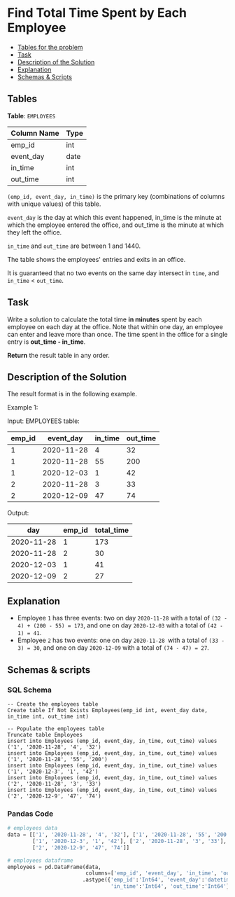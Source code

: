 # Find Total Time Spent by Each Employee

- [Tables for the problem](#tables)
- [Task](#task)
- [Description of the Solution](#description-of-the-solution)
- [Explanation](#explanation)
- [Schemas & Scripts](#schemas--scripts)

## Tables 

**Table**: `EMPLOYEES`

| Column Name | Type |
|-------------|------|
| emp_id      | int  |
| event_day   | date |
| in_time     | int  |
| out_time    | int  |

`(emp_id, event_day, in_time)` is the primary key (combinations of columns with unique values) of this table.


`event_day` is the day at which this event happened, in_time is the minute at which the employee entered the office, and out_time is the minute at which they left the office.

`in_time` and `out_time` are between 1 and 1440.

The table shows the employees' entries and exits in an office.

It is guaranteed that no two events on the same day intersect in `time`, and `in_time` < `out_time`.

## Task

Write a solution to calculate the total time **in minutes** spent by each employee on each day at the office.
Note that within one day, an employee can enter and leave more than once. 
The time spent in the office for a single entry is **out_time - in_time**.

**Return** the result table in any order.

## Description of the Solution ##

The result format is in the following example.

Example 1:

Input: 
EMPLOYEES table:

| emp_id | event_day  | in_time | out_time |
|--------|------------|---------|----------|
| 1      | 2020-11-28 | 4       | 32       |
| 1      | 2020-11-28 | 55      | 200      |
| 1      | 2020-12-03 | 1       | 42       |
| 2      | 2020-11-28 | 3       | 33       |
| 2      | 2020-12-09 | 47      | 74       |

Output: 

| day        | emp_id | total_time |
|------------|--------|------------|
| 2020-11-28 | 1      | 173        |
| 2020-11-28 | 2      | 30         |
| 2020-12-03 | 1      | 41         |
| 2020-12-09 | 2      | 27         |

## Explanation ##

- Employee `1` has three events: two on day `2020-11-28` with a total of `(32 - 4) + (200 - 55) = 173`, 
and one on day `2020-12-03` with a total of `(42 - 1) = 41`.
- Employee `2` has two events: one on day `2020-11-28 `with a total of `(33 - 3) = 30`, 
and one on day `2020-12-09` with a total of `(74 - 47) = 27`.

## Schemas & scripts

### SQL Schema

```genericsql
-- Create the employees table
Create table If Not Exists Employees(emp_id int, event_day date, in_time int, out_time int)

-- Populate the employees table    
Truncate table Employees
insert into Employees (emp_id, event_day, in_time, out_time) values ('1', '2020-11-28', '4', '32')
insert into Employees (emp_id, event_day, in_time, out_time) values ('1', '2020-11-28', '55', '200')
insert into Employees (emp_id, event_day, in_time, out_time) values ('1', '2020-12-3', '1', '42')
insert into Employees (emp_id, event_day, in_time, out_time) values ('2', '2020-11-28', '3', '33')
insert into Employees (emp_id, event_day, in_time, out_time) values ('2', '2020-12-9', '47', '74')
```

### Pandas Code

```python
# employees data
data = [['1', '2020-11-28', '4', '32'], ['1', '2020-11-28', '55', '200'], 
        ['1', '2020-12-3', '1', '42'], ['2', '2020-11-28', '3', '33'],
        ['2', '2020-12-9', '47', '74']]

# employees dataframe
employees = pd.DataFrame(data, 
                         columns=['emp_id', 'event_day', 'in_time', 'out_time']) \ 
                        .astype({'emp_id':'Int64', 'event_day':'datetime64[ns]', 
                                 'in_time':'Int64', 'out_time':'Int64'})
```